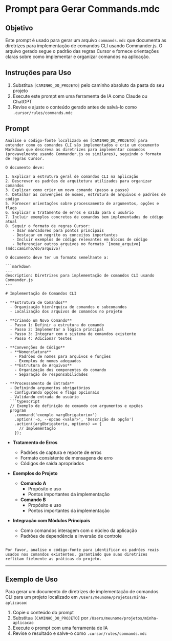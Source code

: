 # Prompt para Gerar Commands.mdc

## Objetivo

Este prompt é usado para gerar um arquivo `commands.mdc` que documenta as diretrizes para implementação de comandos CLI usando Commander.js. O arquivo gerado segue o padrão das regras Cursor e fornece orientações claras sobre como implementar e organizar comandos na aplicação.

## Instruções para Uso

1. Substitua `[CAMINHO_DO_PROJETO]` pelo caminho absoluto da pasta do seu projeto
2. Execute este prompt em uma ferramenta de IA como Claude ou ChatGPT
3. Revise e ajuste o conteúdo gerado antes de salvá-lo como `.cursor/rules/commands.mdc`

## Prompt

````
Analise o código-fonte localizado em [CAMINHO_DO_PROJETO] para entender como os comandos CLI são implementados e crie um documento Markdown que descreva as diretrizes para implementar comandos (provavelmente usando Commander.js ou similares), seguindo o formato de regras Cursor.

O documento deve:

1. Explicar a estrutura geral de comandos CLI na aplicação
2. Descrever os padrões de arquitetura utilizados para organizar comandos
3. Explicar como criar um novo comando (passo a passo)
4. Detalhar as convenções de nomes, estrutura de arquivos e padrões de código
5. Fornecer orientações sobre processamento de argumentos, opções e flags
6. Explicar o tratamento de erros e saída para o usuário
7. Incluir exemplos concretos de comandos bem implementados do código atual
8. Seguir o formato de regras Cursor:
   - Usar marcadores para pontos principais
   - Destacar em negrito os conceitos importantes
   - Incluir exemplos de código relevantes em blocos de código
   - Referenciar outros arquivos no formato `[nome_arquivo](mdc:caminho/do/arquivo)`

O documento deve ter um formato semelhante a:

```markdown
---
description: Diretrizes para implementação de comandos CLI usando Commander.js
---

# Implementação de Comandos CLI

- **Estrutura de Comandos**
  - Organização hierárquica de comandos e subcomandos
  - Localização dos arquivos de comandos no projeto

- **Criando um Novo Comando**
  - Passo 1: Definir a estrutura do comando
  - Passo 2: Implementar a lógica principal
  - Passo 3: Integrar com o sistema de comandos existente
  - Passo 4: Adicionar testes

- **Convenções de Código**
  - **Nomenclatura**
    - Padrões de nomes para arquivos e funções
    - Exemplos de nomes adequados
  - **Estrutura de Arquivos**
    - Organização dos componentes do comando
    - Separação de responsabilidades

- **Processamento de Entrada**
  - Definindo argumentos obrigatórios
  - Configurando opções e flags opcionais
  - Validando entrada do usuário
  ```typescript
  // Exemplo de definição de comando com argumentos e opções
  program
    .command('exemplo <argObrigatorio>')
    .option('-o, --opcao <valor>', 'Descrição da opção')
    .action((argObrigatorio, options) => {
      // Implementação
    });
````

- **Tratamento de Erros**

  - Padrões de captura e reporte de erros
  - Formato consistente de mensagens de erro
  - Códigos de saída apropriados

- **Exemplos do Projeto**

  - **Comando A**
    - Propósito e uso
    - Pontos importantes da implementação
  - **Comando B**
    - Propósito e uso
    - Pontos importantes da implementação

- **Integração com Módulos Principais**
  - Como comandos interagem com o núcleo da aplicação
  - Padrões de dependência e inversão de controle

```

Por favor, analise o código-fonte para identificar os padrões reais usados nos comandos existentes, garantindo que suas diretrizes reflitam fielmente as práticas do projeto.
```

---

## Exemplo de Uso

Para gerar um documento de diretrizes de implementação de comandos CLI para um projeto localizado em `/Users/meunome/projetos/minha-aplicacao`:

1. Copie o conteúdo do prompt
2. Substitua `[CAMINHO_DO_PROJETO]` por `/Users/meunome/projetos/minha-aplicacao`
3. Execute o prompt com uma ferramenta de IA
4. Revise o resultado e salve-o como `.cursor/rules/commands.mdc`
